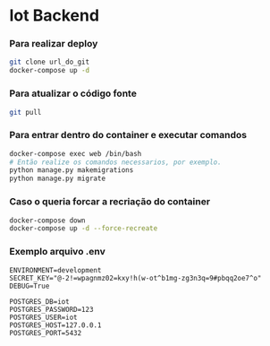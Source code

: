 # Iot Backend

### Para realizar deploy

````bash
git clone url_do_git
docker-compose up -d
````

### Para atualizar o código fonte

````bash
git pull
````

### Para entrar dentro do container e executar comandos

````bash
docker-compose exec web /bin/bash
# Então realize os comandos necessarios, por exemplo.
python manage.py makemigrations
python manage.py migrate
````

### Caso o queria forcar a recriação do container

````bash
docker-compose down
docker-compose up -d --force-recreate
````

### Exemplo arquivo .env ###

```dotenv
ENVIRONMENT=development
SECRET_KEY="@-2!=wpagnmz02=kxy!h(w-ot^b1mg-zg3n3q=9#pbqq2oe7^o"
DEBUG=True

POSTGRES_DB=iot
POSTGRES_PASSWORD=123
POSTGRES_USER=iot
POSTGRES_HOST=127.0.0.1
POSTGRES_PORT=5432

```
